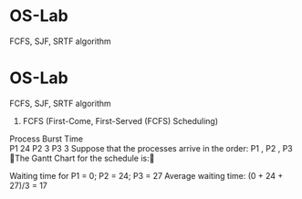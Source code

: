 # OS-Lab
FCFS, SJF, SRTF algorithm
# OS-Lab
FCFS, SJF, SRTF algorithm

1. FCFS (First-Come, First-Served (FCFS) Scheduling)

Process	Burst Time	
		 P1	24
		 P2 	3
		 P3	 3 
Suppose that the processes arrive in the order: P1 , P2 , P3  The Gantt Chart for the schedule is:

Waiting time for P1  = 0; P2  = 24; P3 = 27
Average waiting time:  (0 + 24 + 27)/3 = 17
